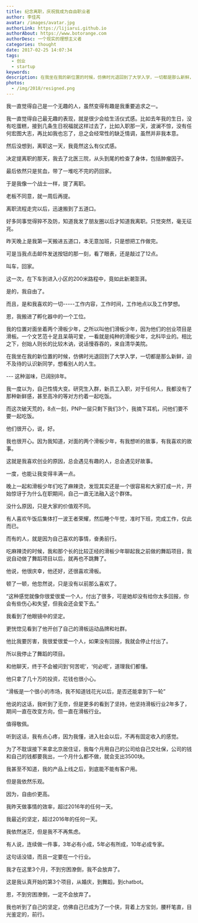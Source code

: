 ```yaml
---
title: 纪念离职，庆祝我成为自由职业者
author: 李佳芮
avatar: /images/avatar.jpg
authorLink: https://lijiarui.github.io
authorAbout: https://www.botorange.com
authorDesc: 一个现实的理想主义者
categories: thought
date: 2017-02-25 14:07:34
tags:
  - 创业
  - startup
keywords:
description: 在我坐在我的新位置的时候，仿佛时光退回到了大学入学，一切都是那么新鲜，迫不及待的认识新同学，想看别人的人生 ---这种滋味，已阔别8年。
photos:
  - /img/2018/resigned.png
---
```


我一直觉得自己是一个无趣的人，虽然变得有趣是我重要追求之一。      

我一直觉得自己最无趣的表现，就是很少会给生活仪式感。比如去年我的生日，没有吃蛋糕，接到几条生日祝福就这样过去了，比如入职那一天，波澜不惊，没有任何宏图大志，再比如我也忘了，总之会经常性的缺乏情调，虽然并非我本意。      

然后没想到，离职这一天，我竟然这么有仪式感。      

决定提离职的那天，我去了北医三院，从头到尾的检查了身体，包括肿瘤因子。      

最后依然只是贫血，带了一堆吃不完的药回家。      

于是我像一个战士一样，提了离职。      

老板不同意，就一周后再提。      

离职流程走完以后，迅速搬到了五道口。      

好多同事觉得猝不及防，知道我发了朋友圈以后才知道我离职。只觉突然，毫无征兆。      

昨天晚上是我第一天搬进五道口，本无意加班，只是想把工作做完。            

可是当我点击邮件发送按钮的那一刻，看了眼表，还是敲过了12点。      

叫车，回家。      

这一次，在下车到进入小区的200米路程中，竟如此新潮澎湃。      

是的，我自由了。      

而且，是和我喜欢的一切-----工作内容，工作时间，工作地点以及工作梦想。      

恩，我搬进了孵化器中的一个工位。      

我的位置对面坐着两个滑板少年，之所以叫他们滑板少年，因为他们的创业项目是滑板。一个文艺范十足且呆萌可爱，一看就是纯种的滑板少年，北科毕业的。相比之下，创始人则长的比较木讷，说话慢吞吞的，来自清华美院。      

在我坐在我的新位置的时候，仿佛时光退回到了大学入学，一切都是那么新鲜，迫不及待的认识新同学，想看别人的人生。      

--- 这种滋味，已阔别8年。      

我一度以为，自己性情大变。研究生入群，新员工入职，对于任何人，我都没有了那种新鲜感，甚至高冷的等对方约着一起吃饭。      

而这次破天荒的，8点一刻，PNP一层只剩下我们3个，我摘下耳机，问他们要不要一起吃饭。      

他们很开心，说，好。      

我也很开心。因为我知道，对面的两个滑板少年，有我想听的故事，有我喜欢的故事。      

这就是我喜欢创业的原因，总会遇见有趣的人，总会遇见好故事。      

一度，也能让我变得丰满一点。      

晚上一起和滑板少年们吃了麻辣烫，发现其实还是一个很容易和大家打成一片，开始惊讶于为什么在职期间，自己一直无法融入这个群体。      

没什么原因，只是大家的价值观不同。      

有人喜欢午饭后集体打一波王者荣耀，然后睡个午觉，准时下班，完成工作，仅此而已。      

而有的人，就是因为自己喜欢的事情，奋勇前行。      

吃麻辣烫的时候，我和那个长的比较正经的滑板少年聊起我之前做的舞蹈项目，我说自动做了舞蹈项目以后，就再也不跳舞了。      

他说，他很庆幸，他还好，还很喜欢滑板。      

顿了一顿，他忽然说，只是没有以前那么喜欢了。      

“这种感觉就像你很爱很爱一个人，付出了很多，可是她却没有给你太多回报，你会有些伤心和失望，但我会还会爱下去。”      

我看到了他眼镜中的坚定。      

更恍惚见看到了他开创了自己的滑板运动品牌和社群。      

他比我要厉害，我很爱很爱一个人，如果没有回报，我就会停止付出了。      

所以我停止了舞蹈的项目。      

和他聊天，终于不会被问到‘何苦呢’，‘何必呢’，道理我们都懂。      

他只拿了几十万的投资，花钱也很小心。      

“滑板是一个很小的市场，我不知道钱花光以后，是否还能拿到下一轮”      

他说的这话，我听到了无奈，但是更多的看到了坚持，他坚持滑板行业2年多了，期间一直在改变方向，但一直在滑板行业。      

值得敬佩。      

听到这话，我有点心疼，因为我懂，进入社会以后，不再有固定收入的感觉。      

为了不耽误接下来拿北京居住证，我每个月用自己的公司给自己交社保，公司的钱和自己的钱都要我出，一个月什么都不做，就会支出3500块。      

我甚至不知道，我的产品上线之后，到底能不能有客户用。      

但是我依然乐观。      

因为，自由价更高。      

我昨天做事情的效率，超过2016年的任何一天。      

我最近的坚定，超过2016年的任何一天。      

我依然迷茫，但是我不不再焦虑。      

有人说，连续做一件事，3年必有小成，5年必有所成，10年必成专家。            

这句话没错，而且一定要在一个行业。      

我才在这里3个月，不到穷困潦倒，我不会放弃了。      

这是我认真开始的第3个项目，从婚庆，到舞蹈，到chatbot。      

恩，不到穷困潦倒，一定不会放弃了。      

我也听到了自己的坚定，仿佛自己已成为了一个侠，背着上方宝剑，腰杆笔直，目光鉴定的，前行。      
